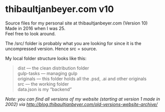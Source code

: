 # thibaultjanbeyer.com v10
Source files for my personal site at thibaultjanbeyer.com (Version 10)  
Made in 2016 when I was 25.  
Feel free to look around.  

The /src/ folder is probably what you are looking for since it is the uncompressed version. Hence src = source.   

My local folder structure looks like this:
> dist –– the clean distribution folder  
> gulp-tasks –– managing gulp  
> originals –– this folder holds all the .psd, .ai and other originals  
> src –– the working folder  
data.json is my “backend”  

*Note: you can find all versions of my website (starting at version 1 made in 2002) via http://blog.thibaultjanbeyer.com/old-versions-website-archive/*
